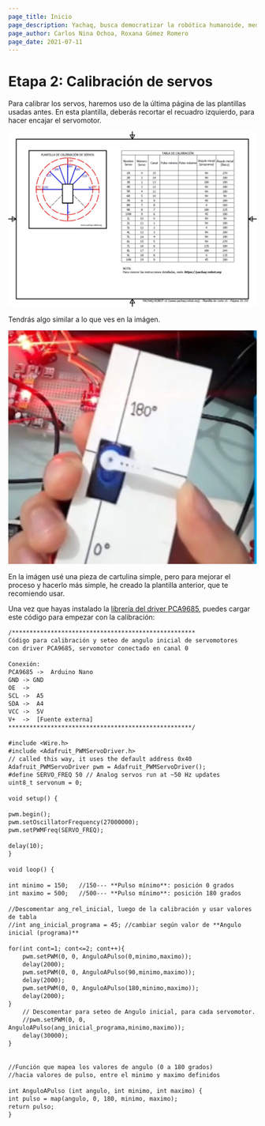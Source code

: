 ```yaml
---
page_title: Inicio
page_description: Yachaq, busca democratizar la robótica humanoide, mediante un hardware de ultra bajo costo.
page_author: Carlos Nina Ochoa, Roxana Gómez Romero
page_date: 2021-07-11
---
```


# Etapa 2: Calibración de servos

Para calibrar los servos, haremos uso de la última página de las plantillas usadas antes. En esta plantilla, deberás recortar el recuadro izquierdo, para hacer encajar el servomotor. 

![Plantilla de calibracion](img/plantilla-calibracion.jpg)

Tendrás algo similar a lo que ves en la imágen. 

![Plantilla de calibracion](img/calibracion-01.jpg)

En la imágen usé una pieza de cartulina simple, pero para mejorar el proceso  y hacerlo más simple, he creado la plantilla anterior, que te recomiendo usar.

Una vez que hayas instalado la [librería del driver PCA9685](https://github.com/adafruit/Adafruit-PWM-Servo-Driver-Library), puedes cargar este código para empezar con la calibración:






    
    /****************************************************
    Código para calibración y seteo de angulo inicial de servomotores 
    con driver PCA9685, servomotor conectado en canal 0  

    Conexión:
    PCA9685 ->  Arduino Nano
    GND -> GND
    OE  ->
    SCL ->  A5
    SDA ->  A4
    VCC ->  5V
    V+  ->  [Fuente externa]
    ****************************************************/
    
    #include <Wire.h>
    #include <Adafruit_PWMServoDriver.h>
    // called this way, it uses the default address 0x40
    Adafruit_PWMServoDriver pwm = Adafruit_PWMServoDriver();
    #define SERVO_FREQ 50 // Analog servos run at ~50 Hz updates
    uint8_t servonum = 0;

    void setup() {

    pwm.begin();
    pwm.setOscillatorFrequency(27000000);
    pwm.setPWMFreq(SERVO_FREQ);  

    delay(10);
    }

    void loop() {

    int minimo = 150;   //150--- **Pulso mínimo**: posición 0 grados
    int maximo = 500;   //500--- **Pulso mínimo**: posición 180 grados

    //Descomentar ang_rel_inicial, luego de la calibración y usar valores de tabla
    //int ang_inicial_programa = 45; //cambiar según valor de **Angulo inicial (programa)**

    for(int cont=1; cont<=2; cont++){
        pwm.setPWM(0, 0, AnguloAPulso(0,minimo,maximo));
        delay(2000);
        pwm.setPWM(0, 0, AnguloAPulso(90,minimo,maximo));
        delay(2000);
        pwm.setPWM(0, 0, AnguloAPulso(180,minimo,maximo));
        delay(2000);
    }
        // Descomentar para seteo de Angulo inicial, para cada servomotor.
        //pwm.setPWM(0, 0, AnguloAPulso(ang_inicial_programa,minimo,maximo));
        delay(30000);
    }


    //Función que mapea los valores de angulo (0 a 180 grados) 
    //hacia valores de pulso, entre el minimo y maximo definidos

    int AnguloAPulso (int angulo, int minimo, int maximo) {
    int pulso = map(angulo, 0, 180, minimo, maximo);
    return pulso;  
    }

    




